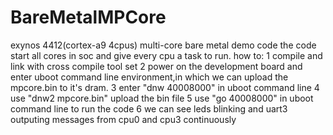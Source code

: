# BareMetalMPCore
exynos 4412(cortex-a9 4cpus) multi-core bare metal demo code
the code start all cores in soc and give every cpu a task to run.
how to:
1 compile and link with cross compile tool set
2 power on the development board and enter uboot command line environment,in which we can upload the mpcore.bin to it's dram.
3 enter "dnw 40008000" in uboot command line 
4 use "dnw2 mpcore.bin" upload the bin file
5 use "go 40008000" in uboot command line to run the code 
6 we can see leds blinking and uart3 outputing messages from cpu0 and cpu3 continuously
